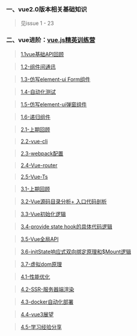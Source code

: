 
###  一、vue2.0版本相关基础知识

 > 见issue 1 - 23


###  二、vue进阶：[vue.js精英训练营](https://github.com/googBlogs/vue-master-lesson)

 > [1.1vue基础API回顾]()

 > [1.2-组件间通讯]()

 > [1.3-仿写element-ui Form组件]()

 > [1.4-自动化测试]()

 > [1.5-仿写element-ui弹窗组件]()

 > [1.6-递归组件]()

 > [2.1-上期回顾]()

 > [2.2-vue-cli]()

 > [2.3-webpack配置]()

 > [2.4-Vue-router]()

 > [2.5-Vue-Ts]()

 > [3.1-上期回顾]()

 > [3.2-Vue源码目录分析+ 入口代码剖析]()

 > [3.3-Vue初始化逻辑]()

 > [3.4-provide state hook的具体代码逻辑]()

 > [3.5-Vue全局API]()

 > [3.6-initState响应式双向绑定原理和$Mount逻辑]()

 > [3.7-虚拟dom原理]()

 > [4.1-性能优化]()

 > [4.2-SSR-服务器端渲染]()

 > [4.3-docker自动化部署]()

 > [4.4-vue3展望]()

 > [4.5-学习经验分享]()


